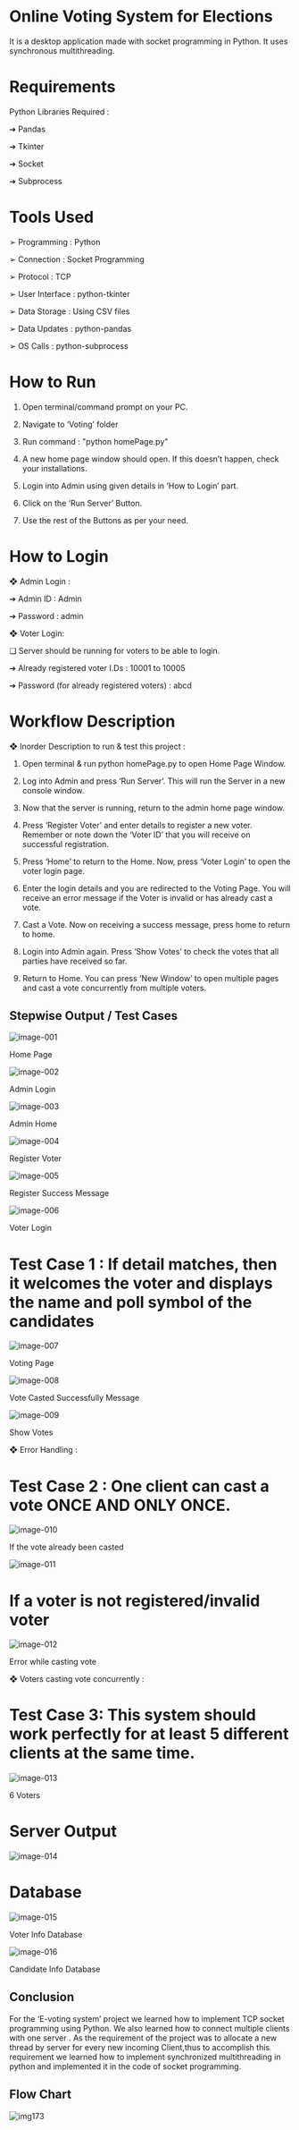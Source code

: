 # Online Voting System for Elections
 It is a desktop application made with socket programming in Python. 
 It uses synchronous multithreading. 
 

# Requirements

Python Libraries Required :

➔ Pandas

➔ Tkinter

➔ Socket

➔ Subprocess


# Tools Used


➢ Programming : Python

➢ Connection : Socket Programming

➢ Protocol : TCP

➢ User Interface : python-tkinter

➢ Data Storage : Using CSV files

➢ Data Updates : python-pandas

➢ OS Calls : python-subprocess


# How to Run

1. Open terminal/command prompt on your PC.

2. Navigate to ‘Voting’ folder

3. Run command : "python homePage.py"

4. A new home page window should open. If this doesn’t happen, check your installations.

5. Login into Admin using given details in ‘How to Login’ part.

6. Click on the ‘Run Server’ Button.

7. Use the rest of the Buttons as per your need.


# How to Login

❖ Admin Login :

➔ Admin ID : Admin

➔ Password : admin



❖ Voter Login:

❏ Server should be running for voters to be able to login.

➔ Already registered voter I.Ds : 10001 to 10005

➔ Password (for already registered voters) : abcd


# Workflow Description

❖ Inorder Description to run & test this project :

1. Open terminal & run python homePage.py to open Home Page Window.

2. Log into Admin and press ‘Run Server’. This will run the Server in a new console window.

3. Now that the server is running, return to the admin home page window.

4. Press ‘Register Voter’ and enter details to register a new voter. Remember or note down the ‘Voter ID’ that you will receive on successful registration.

5. Press ‘Home’ to return to the Home. Now, press ‘Voter Login’ to open the voter login page.

6. Enter the login details and you are redirected to the Voting Page. You will receive an error message if the Voter is invalid or has already cast a vote.

7. Cast a Vote. Now on receiving a success message, press home to return to home.

8. Login into Admin again. Press ‘Show Votes’ to check the votes that all parties have received so far.

9. Return to Home. You can press ‘New Window’ to open multiple pages and cast a vote concurrently from multiple voters.



## Stepwise Output / Test Cases

![image-001](https://github.com/webricated/voting-system-python/assets/105015109/6f34b001-0927-40bf-a801-b5d615c2aefa)


Home Page




![image-002](https://github.com/webricated/voting-system-python/assets/105015109/e68f56aa-4841-4ce1-be16-aa219bfa30e3)


Admin Login




![image-003](https://github.com/webricated/voting-system-python/assets/105015109/94f92ca4-af7d-4c34-87a0-b8c0289771c0)


Admin Home




![image-004](https://github.com/webricated/voting-system-python/assets/105015109/9a5005eb-6895-42c5-a6f1-de79e47eae7a)


Register Voter




![image-005](https://github.com/webricated/voting-system-python/assets/105015109/6daba5d9-35fc-4f02-a645-84771a1e1e36)


Register Success Message




![image-006](https://github.com/webricated/voting-system-python/assets/105015109/dc5cebbc-1fc7-4e88-b543-ee866a47cd5b)


Voter Login





# Test Case 1 : If detail matches, then it welcomes the voter and displays the name and poll symbol of the candidates


![image-007](https://github.com/webricated/voting-system-python/assets/105015109/93a0d0bb-dcdc-4fea-8f77-9dec4241382c)


Voting Page




![image-008](https://github.com/webricated/voting-system-python/assets/105015109/2fafd9f1-71a1-45c0-8ba0-c71f76363c69)


Vote Casted Successfully Message




![image-009](https://github.com/webricated/voting-system-python/assets/105015109/b0abb3e4-e4cd-4f1b-bdaf-938fa0c4975d)


Show Votes





❖ Error Handling :


# Test Case 2 : One client can cast a vote ONCE AND ONLY ONCE.


![image-010](https://github.com/webricated/voting-system-python/assets/105015109/3cf0f321-bd82-4f09-b2b7-ae9c4ddffb30)


If the vote already been casted




![image-011](https://github.com/webricated/voting-system-python/assets/105015109/35dc3c85-fad3-49e2-b97d-3de741346b0a)


# If a voter is not registered/invalid voter




![image-012](https://github.com/webricated/voting-system-python/assets/105015109/191af758-b9a2-43a6-ac73-bba0d3316d2d)


Error while casting vote





❖ Voters casting vote concurrently :


# Test Case 3: This system should work perfectly for at least 5 different clients at the same time.

![image-013](https://github.com/webricated/voting-system-python/assets/105015109/0a72652c-614d-4ddf-8e3e-7d08c1b45a29)


6 Voters




# Server Output


![image-014](https://github.com/webricated/voting-system-python/assets/105015109/aedb2747-996c-4c76-aad3-edad9f7a0c2c)


# Database




![image-015](https://github.com/webricated/voting-system-python/assets/105015109/5d4f74f1-d724-4d34-bd6c-6c8dda157f53)


Voter Info Database




![image-016](https://github.com/webricated/voting-system-python/assets/105015109/6bf5ed48-3cdb-4935-bd7e-f42a47e4f2b7)



Candidate Info Database





## Conclusion


For the ‘E-voting system’ project we learned how to implement TCP socket programming using Python. We also learned how to connect multiple clients with one server . As the requirement of the project was to allocate a new thread by server for every new incoming Client,thus to accomplish this requirement we learned how to implement synchronized multithreading in python and implemented it in the code of socket programming.




## Flow Chart


![img173](https://github.com/webricated/voting-system-python/assets/105015109/2fd77c27-935b-49c3-ae8f-bd1500af4e1f)







